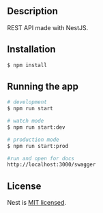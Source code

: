 ## Description

REST API made with NestJS. 

## Installation

```bash
$ npm install
```

## Running the app

```bash
# development
$ npm run start

# watch mode
$ npm run start:dev

# production mode
$ npm run start:prod

#run and open for docs
http://localhost:3000/swagger
```


## License

  Nest is [MIT licensed](LICENSE).
